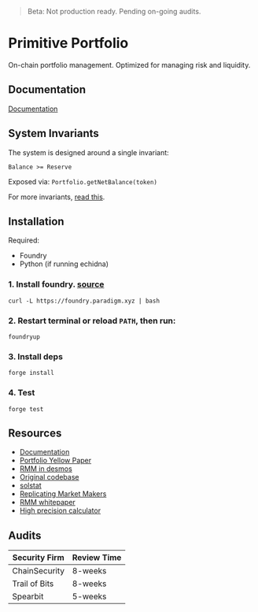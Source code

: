 > Beta: Not production ready. Pending on-going audits.

# Primitive Portfolio

On-chain portfolio management. Optimized for managing risk and liquidity.

## Documentation

[Documentation](https://docs.primitive.xyz)

## System Invariants

The system is designed around a single invariant:

```
Balance >= Reserve
```

Exposed via: `Portfolio.getNetBalance(token)`

For more invariants, [read this](./test/README.md).

## Installation

Required:

- Foundry
- Python (if running echidna)

### 1. Install foundry. [source](https://github.com/foundry-rs/foundry)

`curl -L https://foundry.paradigm.xyz | bash`

### 2. Restart terminal or reload `PATH`, then run:

`foundryup`

### 3. Install deps

`forge install`

### 4. Test

`forge test`

## Resources

- [Documentation](https://docs.primitive.xyz)
- [Portfolio Yellow Paper](https://yellow.primitive.xyz)
- [RMM in desmos](https://www.desmos.com/calculator/8py0nzdgfp)
- [Original codebase](https://github.com/primitivefinance/rmm-core)
- [solstat](https://github.com/primitivefinance/solstat)
- [Replicating Market Makers](https://github.com/angeris/angeris.github.io/blob/master/papers/rmms.pdf)
- [RMM whitepaper](https://primitive.xyz/whitepaper)
- [High precision calculator](https://keisan.casio.com/calculator)

## Audits

| Security Firm | Review Time |
| ------------- | ----------- |
| ChainSecurity | 8-weeks     |
| Trail of Bits | 8-weeks     |
| Spearbit      | 5-weeks     |
